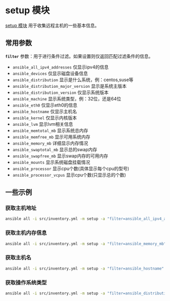 # setup 模块

[setup 模块](https://docs.ansible.com/ansible/latest/collections/ansible/builtin/setup_module.html) 用于收集远程主机的一些基本信息。


## 常用参数

**`filter`** 参数：用于进行条件过滤。如果设置则仅返回匹配过滤条件的信息。

  - `ansible_all_ipv4_addresses` 仅显示ipv4的信息
  - `ansible_devices` 仅显示磁盘设备信息
  - `ansible_distribution` 显示是什么系统，例：centos,suse等
  - `ansible_distribution_major_version` 显示是系统主版本
  - `ansible_distribution_version` 仅显示系统版本
  - `ansible_machine` 显示系统类型，例：32位，还是64位
  - `ansible_eth0` 仅显示eth0的信息
  - `ansible_hostname` 仅显示主机名
  - `ansible_kernel` 仅显示内核版本
  - `ansible_lvm` 显示lvm相关信息
  - `ansible_memtotal_mb` 显示系统总内存
  - `ansible_memfree_mb` 显示可用系统内存
  - `ansible_memory_mb` 详细显示内存情况
  - `ansible_swaptotal_mb` 显示总的swap内存
  - `ansible_swapfree_mb` 显示swap内存的可用内存
  - `ansible_mounts` 显示系统磁盘挂载情况
  - `ansible_processor` 显示cpu个数(具体显示每个cpu的型号)
  - `ansible_processor_vcpus` 显示cpu个数(只显示总的个数)

## 一些示例

### 获取主机地址

```bash
ansible all -i src/inventory.yml -m setup -a "filter=ansible_all_ipv4_addresses"
```

### 获取主机内存信息

```bash
ansible all -i src/inventory.yml -m setup -a "filter=ansible_memory_mb"
```

### 获取主机名

```bash
ansible all -i src/inventory.yml -m setup -a "filter=ansible_hostname"
```

### 获取操作系统类型

```bash
ansible all -i src/inventory.yml -m setup -a "filter=ansible_distribution"
```
